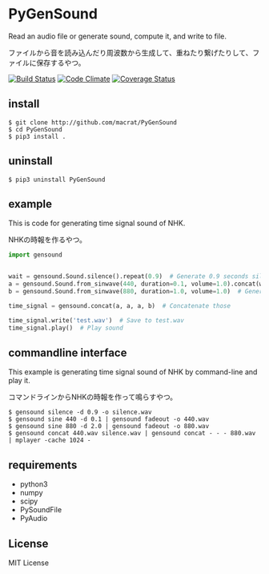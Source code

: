 PyGenSound
==========

Read an audio file or generate sound, compute it, and write to file.

ファイルから音を読み込んだり周波数から生成して、重ねたり繋げたりして、ファイルに保存するやつ。

[![Build Status](https://travis-ci.org/macrat/PyGenSound.svg?branch=master)](https://travis-ci.org/macrat/PyGenSound)
[![Code Climate](https://codeclimate.com/github/macrat/PyGenSound/badges/gpa.svg)](https://codeclimate.com/github/macrat/PyGenSound)
[![Coverage Status](https://coveralls.io/repos/github/macrat/PyGenSound/badge.svg?branch=master)](https://coveralls.io/github/macrat/PyGenSound?branch=master)

## install
``` shell
$ git clone http://github.com/macrat/PyGenSound
$ cd PyGenSound
$ pip3 install .
```

## uninstall
``` shelll
$ pip3 uninstall PyGenSound
```

## example
This is code for generating time signal sound of NHK.

NHKの時報を作るやつ。

``` python
import gensound


wait = gensound.Sound.silence().repeat(0.9)  # Generate 0.9 seconds silence
a = gensound.Sound.from_sinwave(440, duration=0.1, volume=1.0).concat(wait)  # Generate 440Hz sin wave 0.1 seconds, and 0.9 seconds silence
b = gensound.Sound.from_sinwave(880, duration=1.0, volume=1.0)  # Generate 880Hz sin wave 1 seconds

time_signal = gensound.concat(a, a, a, b)  # Concatenate those

time_signal.write('test.wav')  # Save to test.wav
time_signal.play()  # Play sound
```

## commandline interface
This example is generating time signal sound of NHK by command-line and play it.

コマンドラインからNHKの時報を作って鳴らすやつ。

``` shell
$ gensound silence -d 0.9 -o silence.wav
$ gensound sine 440 -d 0.1 | gensound fadeout -o 440.wav
$ gensound sine 880 -d 2.0 | gensound fadeout -o 880.wav
$ gensound concat 440.wav silence.wav | gensound concat - - - 880.wav | mplayer -cache 1024 -
```

## requirements
- python3
- numpy
- scipy
- PySoundFile
- PyAudio

## License
MIT License
